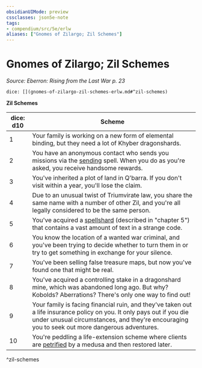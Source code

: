 ```yaml
---
obsidianUIMode: preview
cssclasses: json5e-note
tags:
- compendium/src/5e/erlw
aliases: ["Gnomes of Zilargo; Zil Schemes"]
---
```

# Gnomes of Zilargo; Zil Schemes
*Source: Eberron: Rising from the Last War p. 23* 

`dice: [](gnomes-of-zilargo-zil-schemes-erlw.md#^zil-schemes)`

**Zil Schemes**

| dice: d10 | Scheme |
|-----------|--------|
| 1 | Your family is working on a new form of elemental binding, but they need a lot of Khyber dragonshards. |
| 2 | You have an anonymous contact who sends you missions via the [sending](compendium/spells/sending.md) spell. When you do as you're asked, you receive handsome rewards. |
| 3 | You've inherited a plot of land in Q'barra. If you don't visit within a year, you'll lose the claim. |
| 4 | Due to an unusual twist of Triumvirate law, you share the same name with a number of other Zil, and you're all legally considered to be the same person. |
| 5 | You've acquired a [spellshard](compendium/items/spellshard-erlw.md) (described in "chapter 5") that contains a vast amount of text in a strange code. |
| 6 | You know the location of a wanted war criminal, and you've been trying to decide whether to turn them in or try to get something in exchange for your silence. |
| 7 | You've been selling false treasure maps, but now you've found one that might be real. |
| 8 | You've acquired a controlling stake in a dragonshard mine, which was abandoned long ago. But why? Kobolds? Aberrations? There's only one way to find out! |
| 9 | Your family is facing financial ruin, and they've taken out a life insurance policy on you. It only pays out if you die under unusual circumstances, and they're encouraging you to seek out more dangerous adventures. |
| 10 | You're peddling a life-extension scheme where clients are [petrified](rules/conditions.md#petrified) by a medusa and then restored later. |
^zil-schemes